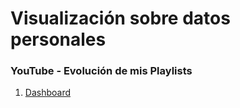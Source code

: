 # Visualización sobre datos personales
### YouTube - Evolución de mis Playlists

1. [Dashboard](https://biancabalzarini.github.io/infovis/DatosPersonales/Dashboard.html)
